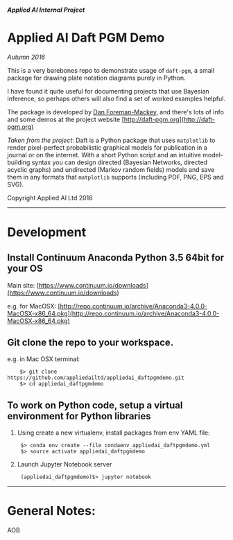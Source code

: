 ##### Applied AI Internal Project

# Applied AI Daft PGM Demo
_Autumn 2016_


This is a very barebones repo to demonstrate usage of `daft-pgm`, a small package for drawing plate notation diagrams purely in Python.

I have found it quite useful for documenting projects that use Bayesian
inference, so perhaps others will also find a set of worked examples helpful.

The package is developed by [Dan Foreman-Mackey](http://dan.iel.fm), and there's lots of info and some demos at the project website [http://daft-pgm.org](http://daft-pgm.org)

_Taken from the project_: Daft is a Python package that uses `matplotlib` to render
pixel-perfect probabilistic graphical models for publication in a journal or
on the internet. With a short Python script and an intuitive model-building
syntax you can design directed (Bayesian Networks, directed acyclic graphs)
and undirected (Markov random fields) models and save them in any formats
that `matplotlib` supports (including PDF, PNG, EPS and SVG).

Copyright Applied AI Ltd 2016


---

# Development


## Install Continuum Anaconda Python 3.5 64bit for your OS

Main site: [https://www.continuum.io/downloads](https://www.continuum.io/downloads)

e.g. for MacOSX: [http://repo.continuum.io/archive/Anaconda3-4.0.0-MacOSX-x86_64.pkg](http://repo.continuum.io/archive/Anaconda3-4.0.0-MacOSX-x86_64.pkg)



## Git clone the repo to your workspace.

e.g. in Mac OSX terminal:

        $> git clone https://github.com/appliedailtd/appliedai_daftpgmdemo.git
        $> cd appliedai_daftpgmdemo



## To work on Python code, setup a virtual environment for Python libraries

1. Using create a new virtualenv, install packages from env YAML file:


        $> conda env create --file condaenv_appliedai_daftpgmdemo.yml
        $> source activate appliedai_daftpgmdemo


2. Launch Jupyter Notebook server

        (appliedai_daftpgmdemo)$> jupyter notebook


---

# General Notes:

AOB

